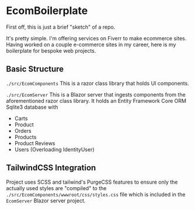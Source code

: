 # EcomBoilerplate
First off, this is just a brief "sketch" of a repo.

It's pretty simple. I'm offering services on Fiverr to make ecommerce sites. Having worked on a couple e-commerce sites in my career, here is my boilerplate for bespoke web projects. 

## Basic Structure
`./src/EcomComponents`
This is a razor class library that holds UI components. 

`./src/EcomServer`
This is a Blazor server that ingests components from the aforementioned razor class library. It holds an Entity Framework Core ORM Sqlite3 database with 

- Carts
- Product 
- Orders
- Products
- Product Reviews
- Users (Overloading IdentityUser)

## TailwindCSS Integration
Project uses SCSS and tailwind's PurgeCSS features to ensure only the actually used styles are "compiled" to the `./src/EcomComponents/wwwroot/css/styles.css` file which is included in the `EcomServer` Blazor server project.

